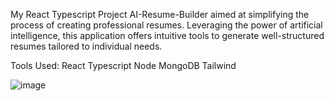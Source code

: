 My React Typescript Project AI-Resume-Builder
 aimed at simplifying the process of creating professional resumes. 
Leveraging the power of artificial intelligence, this application offers intuitive tools to generate well-structured resumes tailored to individual needs. 

Tools Used:
 React
Typescript
 Node
 MongoDB
 Tailwind

![image](https://github.com/BxCanady/AI-Resume-Builder/assets/64870171/91046bf0-466f-4dc7-8ec4-12303a6a27a6)
